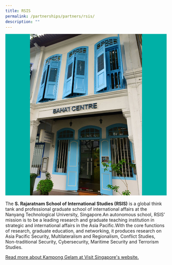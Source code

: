 ```yaml
---
title: RSIS
permalink: /partnerships/partners/rsis/
description: ""
---
```

![](/images/Places%20of%20Worship/BAHAI_1.jpg)

The **S. Rajaratnam School of International Studies (RSIS)** is a global think tank and professional graduate school of international affairs at the Nanyang Technological University, Singapore.An autonomous school, RSIS’ mission is to be a leading research and graduate teaching institution in strategic and international affairs in the Asia Pacific.With the core functions of research, graduate education, and networking, it produces research on Asia Pacific Security, Multilateralism and Regionalism, Conflict Studies, Non-traditional Security, Cybersecurity, Maritime Security and Terrorism Studies.

[Read more about Kampong Gelam at Visit Singapore's website.](https://www.visitsingapore.com/see-do-singapore/places-to-see/kampong-gelam/)